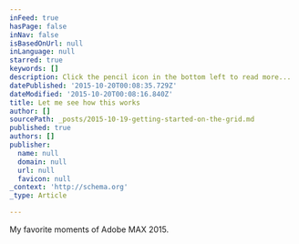 ```yaml
---
inFeed: true
hasPage: false
inNav: false
isBasedOnUrl: null
inLanguage: null
starred: true
keywords: []
description: Click the pencil icon in the bottom left to read more...
datePublished: '2015-10-20T00:08:35.729Z'
dateModified: '2015-10-20T00:08:16.840Z'
title: Let me see how this works
author: []
sourcePath: _posts/2015-10-19-getting-started-on-the-grid.md
published: true
authors: []
publisher:
  name: null
  domain: null
  url: null
  favicon: null
_context: 'http://schema.org'
_type: Article

---
```

My favorite moments of Adobe MAX 2015\.